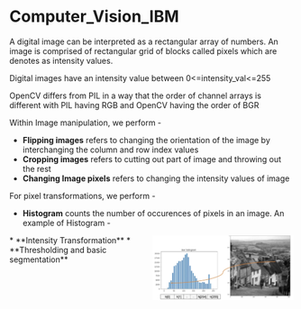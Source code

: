 # Computer_Vision_IBM

A digital image can be interpreted as a rectangular array of numbers. An image is comprised of rectangular grid of blocks called pixels which are denotes as intensity values.

Digital images have an intensity value between 0<=intensity_val<=255

OpenCV differs from PIL in a way that the order of channel arrays is different with PIL having RGB and OpenCV having the order of BGR

Within Image manipulation, we perform -

 * **Flipping images** refers to changing the orientation of the image by interchanging the column and row index values
 * **Cropping images** refers to cutting out part of image and throwing out the rest
 * **Changing Image pixels** refers to changing the intensity values of image

For pixel transformations, we perform -
 * **Histogram** counts the number of occurences of pixels in an image. An example of Histogram - 
 <img src="https://github.com/AkshayLaddha943/Computer_Vision_IBM/blob/main/Imgs/histogram.PNG" align="right" width="250" alt="header pic"/>
 * **Intensity Transformation** 
 * **Thresholding and basic segmentation**

